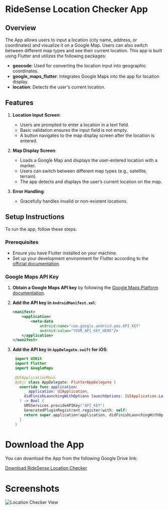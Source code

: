 # RideSense Location Checker App

## Overview

The App allows users to input a location (city name, address, or coordinates) and visualize it on a Google Map. Users can also switch between different map types and see their current location. This app is built using Flutter and utilizes the following packages:

- **geocode**: Used for converting the location input into geographic coordinates.
- **google_maps_flutter**: Integrates Google Maps into the app for location display.
- **location**: Detects the user's current location.

## Features

1. **Location Input Screen**: 
   - Users are prompted to enter a location in a text field.
   - Basic validation ensures the input field is not empty.
   - A button navigates to the map display screen after the location is entered.

2. **Map Display Screen**:
   - Loads a Google Map and displays the user-entered location with a marker.
   - Users can switch between different map types (e.g., satellite, terrain).
   - The app detects and displays the user’s current location on the map.

3. **Error Handling**:
   - Gracefully handles invalid or non-existent locations.

## Setup Instructions

To run the app, follow these steps:

### Prerequisites
- Ensure you have Flutter installed on your machine.
- Set up your development environment for Flutter according to the [official documentation](https://flutter.dev/docs/get-started/install).

### Google Maps API Key

1. **Obtain a Google Maps API key** by following the [Google Maps Platform documentation](https://developers.google.com/maps/gmp-get-started).

2. **Add the API key in `AndroidManifest.xml`**:
   ```xml
   <manifest>
       <application>
           <meta-data
               android:name="com.google.android.geo.API_KEY"
               android:value="YOUR_API_KEY_HERE"/>
       </application>
   </manifest>
3. **Add the API key in `AppDelegate.swift` for iOS**:
   ```swift
    import UIKit
    import Flutter
    import GoogleMaps
    
    @UIApplicationMain
    @objc class AppDelegate: FlutterAppDelegate {
      override func application(
        _ application: UIApplication,
        didFinishLaunchingWithOptions launchOptions: [UIApplication.LaunchOptionsKey: Any]?
      ) -> Bool {
        GMSServices.provideAPIKey("API_KEY")
        GeneratedPluginRegistrant.register(with: self)
        return super.application(application, didFinishLaunchingWithOptions: launchOptions)
      }
    }

# Download the App

You can download the  App from the following Google Drive link:

[Download RideSense Location Checker](https://drive.google.com/file/d/1-2P74GRkrttukPHlfRNHjG11-swHqrEd/view?usp=drivesdk)

# Screenshots

![Location Checker View](https://github.com/user-attachments/assets/0ddee8e1-1250-4f14-98ba-b8132feef3d6)


